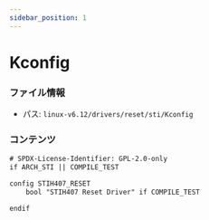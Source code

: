 ```yaml
---
sidebar_position: 1
---
```

# Kconfig

### ファイル情報

- パス: `linux-v6.12/drivers/reset/sti/Kconfig`

### コンテンツ

```txt
# SPDX-License-Identifier: GPL-2.0-only
if ARCH_STI || COMPILE_TEST

config STIH407_RESET
	bool "STIH407 Reset Driver" if COMPILE_TEST

endif

```
